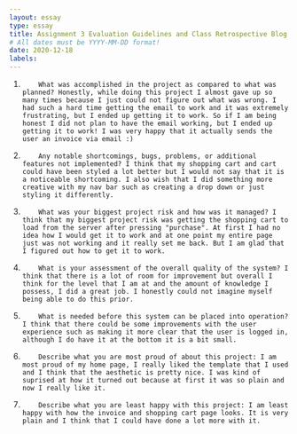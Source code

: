 ```yaml
---
layout: essay
type: essay
title: Assignment 3 Evaluation Guidelines and Class Retrospective Blog
# All dates must be YYYY-MM-DD format!
date: 2020-12-18
labels:
---
```

1.         What was accomplished in the project as compared to what was planned? Honestly, while doing this project I almost gave up so many times because I just could not figure out what was wrong. I had such a hard time getting the email to work and it was extremely frustrating, but I ended up getting it to work. So if I am being honest I did not plan to have the email working, but I ended up getting it to work! I was very happy that it actually sends the user an invoice via email :)

2.         Any notable shortcomings, bugs, problems, or additional features not implemented? I think that my shopping cart and cart could have been styled a lot better but I would not say that it is a noticeable shortcoming. I also wish that I did something more creative with my nav bar such as creating a drop down or just styling it differently.

3.         What was your biggest project risk and how was it managed? I think that my biggest project risk was getting the shopping cart to load from the server after pressing "purchase". At first I had no idea how I would get it to work and at one point my entire page just was not working and it really set me back. But I am glad that I figured out how to get it to work.


4.         What is your assessment of the overall quality of the system? I think that there is a lot of room for improvement but overall I think for the level that I am at and the amount of knowledge I possess, I did a great job. I honestly could not imagine myself being able to do this prior.
 
5.         What is needed before this system can be placed into operation? I think that there could be some improvements with the user experience such as making it more clear that the user is logged in, although I do have it at the bottom it is a bit small.

6.         Describe what you are most proud of about this project: I am most proud of my home page, I really liked the template that I used and I think that the aesthetic is pretty nice. I was kind of suprised at how it turned out because at first it was so plain and now I really like it.

7.         Describe what you are least happy with this project: I am least happy with how the invoice and shopping cart page looks. It is very plain and I think that I could have done a lot more with it.
